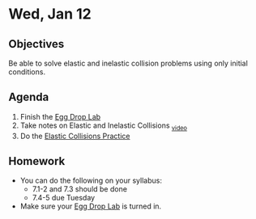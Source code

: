 Wed, Jan 12
=========    
  
Objectives  
------------  
Be able to solve elastic and inelastic collision problems using only initial conditions.
 
Agenda    
---------    
1. Finish the [Egg Drop Lab](https://avon.schoology.com/assignment/5527380921/)
2. Take notes on Elastic and Inelastic Collisions <sub>[video](https://youtu.be/KBXz2C6_3Ns)</sub>
3. Do the [Elastic Collisions Practice](https://avon.schoology.com/page/5551873779)



Homework  
-------------    
- You can do the following on your syllabus: 
	- 7.1-2 and 7.3 should be done
	- 7.4-5 due Tuesday
- Make sure your [Egg Drop Lab](https://avon.schoology.com/assignment/5527380921/) is turned in.

[pasmt]: https://avon.schoology.com/course/5138386920/materials/gp/5527196152
[ptop]: https://avon.schoology.com/course/5138386920/materials/gp/5527196115
[pvid]: https://avon.schoology.com/course/5138386920/materials/gp/5527196182

<!--stackedit_data:
eyJoaXN0b3J5IjpbMTk4ODczMjY1MywtNjY2OTYyODIwLDExNz
EwMTkxNzUsLTkzNTUyNDMwOCwtMTk4NzM1MzY1LC0xMzA3MzA3
NDIsLTE2MzEyNjY0MywtMjA3NjU4Njc0MywxMTg0NjU1MDY5LD
E1Nzc5ODk4MzUsLTkyMjk1ODI3OCwxNDk3ODgzNDgwLDg5OTI5
MTcwNywtMTEyODU0OTgwNSwzNjY5MzMxMjMsLTMxNDM2ODIxMi
wtNzkwMjYxNzA5LDE0NDk0NTIxODIsLTI1MzY3MDU5MCwtOTU1
MTEzMTg2XX0=
-->